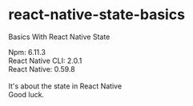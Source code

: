 # react-native-state-basics
Basics With React Native State

Npm: 6.11.3<br>
React Native CLI: 2.0.1<br>
React Native: 0.59.8<br>
<br>
It's about the state in React Native
<br>
Good luck.<br>
